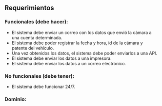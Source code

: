 ﻿## Requerimientos

### Funcionales (debe hacer):
- El sistema debe enviar un correo con los datos que envió la cámara a una cuenta determinada.
- El sistema debe poder registrar la fecha y hora, id de la cámara y patente del vehículo.
- Una vez obtenidos los datos, el sistema debe poder enviarlos a una API.
- El sistema debe enviar los datos a una impresora.
- El sistema debe enviar los datos a un correo electrónico.

### No funcionales (debe tener):
- El sistema debe funcionar 24/7.

### Dominio:

